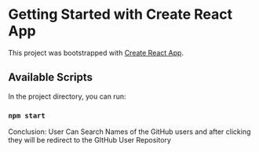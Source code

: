# Getting Started with Create React App

This project was bootstrapped with [Create React App](https://github.com/facebook/create-react-app).

## Available Scripts

In the project directory, you can run:

### `npm start`

Conclusion:
User Can Search Names of the GitHub users and after clicking they will be redirect to the GItHub User Repository
